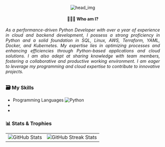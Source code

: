 <div align="center">
  
![head_img](https://github.com/JhoAraSan/JhoAraSan/assets/121099548/b2fd758e-0a90-4707-849f-5e4daf0bfacf)
  
</div>
<h4 align="center">🧑🏻‍💻 <b>Who am I?</b></h4>

<h6 align="justify"><i> As a performance-driven Python Developer with over a year of experience in cloud and backend development, I possess a strong proficiency in Python and a solid foundation in SQL, Linux, AWS, Terraform, YAML, Docker, and Kubernetes. My expertise lies in optimizing processes and enhancing efficiencies through Python-based applications and cloud solutions. I am also adept at sharing knowledge with team members, fostering a collaborative and productive working environment. I am eager to leverage my programming and cloud expertise to contribute to innovative projects.</i> </h6>

### 🗃️ My Skills

- Programming Languages
  ![Python](https://img.shields.io/badge/python-%2314354C.svg?style=for-the-badge&logo=python&logoColor=green)
-
-

### 📊 Stats & Trophies

<table>
    <tr>
        <td><img src="https://github-readme-stats.vercel.app/api?username=0CTYSA&show_icons=true&theme=dark" alt="GitHub Stats" /></td>
        <td><img src="https://github-readme-streak-stats.herokuapp.com/?user=0CTYSA&theme=dark" alt="GitHub Streak Stats"/></td>
    </tr>
</table>

<!--
**JhoAraSan/JhoAraSan** is a ✨ _special_ ✨ repository because its `README.md` (this file) appears on your GitHub profile.

Here are some ideas to get you started:

- 🔭 I’m currently working on ...
- 🌱 I’m currently learning ...
- 👯 I’m looking to collaborate on ...
- 🤔 I’m looking for help with ...
- 💬 Ask me about ...
- 📫 How to reach me: ...
- 😄 Pronouns: ...
- ⚡ Fun fact: ...
-->
